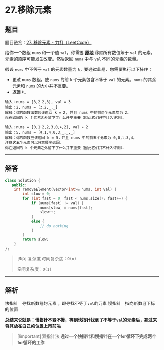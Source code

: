 # 27.移除元素

## 题目
题目链接：[27. 移除元素 - 力扣（LeetCode）](https://leetcode.cn/problems/remove-element/description/)

给你一个数组 `nums` 和一个值 `val`，你需要 **[原地](https://baike.baidu.com/item/%E5%8E%9F%E5%9C%B0%E7%AE%97%E6%B3%95)** 移除所有数值等于 `val` 的元素。元素的顺序可能发生改变。然后返回 `nums` 中与 `val` 不同的元素的数量。

假设 `nums` 中不等于 `val` 的元素数量为 `k`，要通过此题，您需要执行以下操作：

- 更改 `nums` 数组，使 `nums` 的前 `k` 个元素包含不等于 `val` 的元素。`nums` 的其余元素和 `nums` 的大小并不重要。
- 返回 `k`。

```title:示例1
输入：nums = [3,2,2,3], val = 3
输出：2, nums = [2,2,_,_]
解释：你的函数函数应该返回 k = 2, 并且 nums 中的前两个元素均为 2。
你在返回的 k 个元素之外留下了什么并不重要（因此它们并不计入评测）。
```

```title:示例2
输入：nums = [0,1,2,2,3,0,4,2], val = 2
输出：5, nums = [0,1,4,0,3,_,_,_]
解释：你的函数应该返回 k = 5，并且 nums 中的前五个元素为 0,0,1,3,4。
注意这五个元素可以任意顺序返回。
你在返回的 k 个元素之外留下了什么并不重要（因此它们并不计入评测）。
```

---
## 解答
```Cpp
class Solution {
   public:
    int removeElement(vector<int>& nums, int val) {
        int slow = 0;
        for (int fast = 0; fast < nums.size(); fast++) {
            if (nums[fast] != val) {
                nums[slow] = nums[fast];
                slow++;
            }
            else {
                // do nothing
            }
        }
        return slow;
    }
};
```

>[!tip] 复杂度
>时间复杂度：`O(n)`
>
>空间复杂度：`O(1)`

---
## 解析
快指针：寻找新数组的元素 ，即寻找不等于`val`的元素
慢指针：指向新数组下标的位置

**总结来说就是：慢指针不紧不慢，等到快指针找到了不等于`val`的元素后，拿过来将其放在自己的位置上再前进**

>[!important] 双指针法
>**通过一个快指针和慢指针在一个for循环下完成两个for循环的工作**